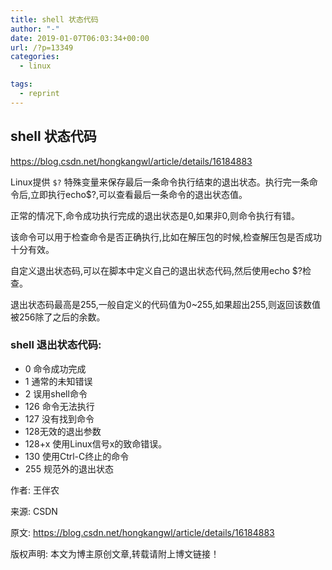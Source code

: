 ```yaml
---
title: shell 状态代码
author: "-"
date: 2019-01-07T06:03:34+00:00
url: /?p=13349
categories:
  - linux

tags:
  - reprint
---
```

## shell 状态代码
https://blog.csdn.net/hongkangwl/article/details/16184883

Linux提供 `$?` 特殊变量来保存最后一条命令执行结束的退出状态。执行完一条命令后,立即执行echo$?,可以查看最后一条命令的退出状态值。

正常的情况下,命令成功执行完成的退出状态是0,如果非0,则命令执行有错。
  
该命令可以用于检查命令是否正确执行,比如在解压包的时候,检查解压包是否成功十分有效。

自定义退出状态码,可以在脚本中定义自己的退出状态代码,然后使用echo $?检查。

退出状态码最高是255,一般自定义的代码值为0~255,如果超出255,则返回该数值被256除了之后的余数。

### shell 退出状态代码: 

- 0 命令成功完成
- 1 通常的未知错误
- 2 误用shell命令
- 126 命令无法执行
- 127 没有找到命令
- 128无效的退出参数
- 128+x 使用Linux信号x的致命错误。
- 130 使用Ctrl-C终止的命令
- 255 规范外的退出状态

作者: 王伴农
  
来源: CSDN
  
原文: https://blog.csdn.net/hongkangwl/article/details/16184883
  
版权声明: 本文为博主原创文章,转载请附上博文链接！